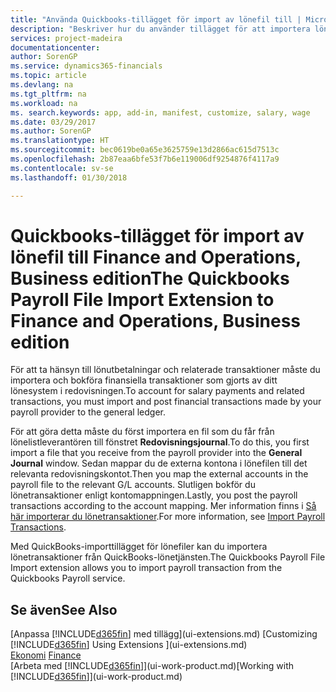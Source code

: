```yaml
---
title: "Använda Quickbooks-tillägget för import av lönefil till | Microsoft Docs"
description: "Beskriver hur du använder tillägget för att importera lön och lönetransaktioner från tjänsten Quickbooks lön."
services: project-madeira
documentationcenter: 
author: SorenGP
ms.service: dynamics365-financials
ms.topic: article
ms.devlang: na
ms.tgt_pltfrm: na
ms.workload: na
ms. search.keywords: app, add-in, manifest, customize, salary, wage
ms.date: 03/29/2017
ms.author: SorenGP
ms.translationtype: HT
ms.sourcegitcommit: bec0619be0a65e3625759e13d2866ac615d7513c
ms.openlocfilehash: 2b87eaa6bfe53f7b6e119006df9254876f4117a9
ms.contentlocale: sv-se
ms.lasthandoff: 01/30/2018

---
```

# <a name="the-quickbooks-payroll-file-import-extension-to-finance-and-operations-business-edition"></a><span data-ttu-id="7441c-103">Quickbooks-tillägget för import av lönefil till Finance and Operations, Business edition</span><span class="sxs-lookup"><span data-stu-id="7441c-103">The Quickbooks Payroll File Import Extension to Finance and Operations, Business edition</span></span> 
<span data-ttu-id="7441c-104">För att ta hänsyn till lönutbetalningar och relaterade transaktioner måste du importera och bokföra finansiella transaktioner som gjorts av ditt lönesystem i redovisningen.</span><span class="sxs-lookup"><span data-stu-id="7441c-104">To account for salary payments and related transactions, you must import and post financial transactions made by your payroll provider to the general ledger.</span></span>

<span data-ttu-id="7441c-105">För att göra detta måste du först importera en fil som du får från lönelistleverantören till fönstret **Redovisningsjournal**.</span><span class="sxs-lookup"><span data-stu-id="7441c-105">To do this, you first import a file that you receive from the payroll provider into the **General Journal** window.</span></span> <span data-ttu-id="7441c-106">Sedan mappar du de externa kontona i lönefilen till det relevanta redovisningskontot.</span><span class="sxs-lookup"><span data-stu-id="7441c-106">Then you map the external accounts in the payroll file to the relevant G/L accounts.</span></span> <span data-ttu-id="7441c-107">Slutligen bokför du lönetransaktioner enligt kontomappningen.</span><span class="sxs-lookup"><span data-stu-id="7441c-107">Lastly, you post the payroll transactions according to the account mapping.</span></span> <span data-ttu-id="7441c-108">Mer information finns i [Så här importerar du lönetransaktioner](finance-how-import-payroll-transactions.md).</span><span class="sxs-lookup"><span data-stu-id="7441c-108">For more information, see [Import Payroll Transactions](finance-how-import-payroll-transactions.md).</span></span>

<span data-ttu-id="7441c-109">Med QuickBooks-importtillägget för lönefiler kan du importera lönetransaktioner från QuickBooks-lönetjänsten.</span><span class="sxs-lookup"><span data-stu-id="7441c-109">The Quickbooks Payroll File Import extension allows you to import payroll transaction from the Quickbooks Payroll service.</span></span>

## <a name="see-also"></a><span data-ttu-id="7441c-110">Se även</span><span class="sxs-lookup"><span data-stu-id="7441c-110">See Also</span></span>
<span data-ttu-id="7441c-111">[Anpassa [!INCLUDE[d365fin](includes/d365fin_md.md)] med tillägg](ui-extensions.md)  </span><span class="sxs-lookup"><span data-stu-id="7441c-111">[Customizing [!INCLUDE[d365fin](includes/d365fin_md.md)] Using Extensions ](ui-extensions.md)  </span></span>  
<span data-ttu-id="7441c-112">[Ekonomi](finance.md)  </span><span class="sxs-lookup"><span data-stu-id="7441c-112">[Finance](finance.md)  </span></span>  
<span data-ttu-id="7441c-113">[Arbeta med [!INCLUDE[d365fin](includes/d365fin_md.md)]](ui-work-product.md)</span><span class="sxs-lookup"><span data-stu-id="7441c-113">[Working with [!INCLUDE[d365fin](includes/d365fin_md.md)]](ui-work-product.md)</span></span>

